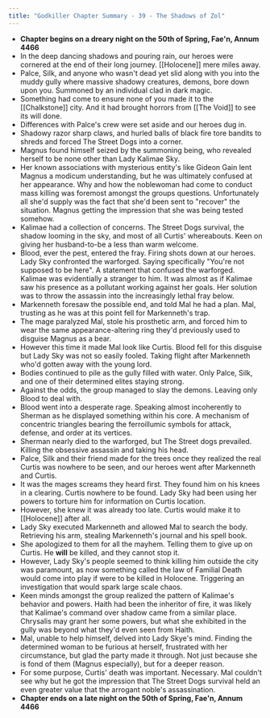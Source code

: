```yaml
---
title: "Godkiller Chapter Summary - 39 - The Shadows of Zol"
---
```

- **Chapter begins on a dreary night on the 50th of Spring, Fae'n, Annum 4466**
- In the deep dancing shadows and pouring rain, our heroes were cornered at the end of their long journey. [[Holocene]] mere miles away.
- Palce, Silk, and anyone who wasn't dead yet slid along with you into the muddy gully where massive shadowy creatures, demons, bore down upon you. Summoned by an individual clad in dark magic.
- Something had come to ensure none of you made it to the [[Chalkstone]] city. And it had brought horrors from [[The Void]] to see its will done.
- Differences  with Palce's crew were set aside and our heroes dug in.
- Shadowy razor sharp claws, and hurled balls of black fire tore bandits to shreds and forced The Street Dogs into a corner.
- Magnus found himself seized by the summoning being, who revealed herself to be none other than Lady Kalimae Sky.
- Her known associations with mysterious entity's like Gideon Gain lent Magnus a modicum understanding, but he was ultimately confused at her appearance. Why and how the noblewoman had come to conduct mass killing was foremost amongst the groups questions. Unfortunately all she'd supply was the fact that she'd been sent to "recover" the situation. Magnus getting the impression that she was being tested somehow.
- Kalimae had a collection of concerns. The Street Dogs survival, the shadow looming in the sky, and most of all Curtis' whereabouts. Keen on giving her husband-to-be a less than warm welcome.
- Blood, ever the pest, entered the fray. Firing shots down at our heroes. Lady Sky confronted the warforged. Saying specifically "You're not supposed to be here". A statement that confused the warforged. Kalimae was evidentially a stranger to him. It was almost as if Kalimae saw his presence as a pollutant working against her goals. Her solution was to throw the assassin into the increasingly lethal fray below.
- Markenneth foresaw the possible end, and told Mal he had a plan. Mal, trusting as he was at this point fell for Markenneth's trap.
- The mage paralyzed Mal, stole his prosthetic arm, and forced him to wear the same appearance-altering ring they'd previously used to disguise Magnus as a bear.
- However this time it made Mal look like Curtis. Blood fell for this disguise but Lady Sky was not so easily fooled. Taking flight after Markenneth who'd gotten away with the young lord.
- Bodies continued to pile as the gully filled with water. Only Palce, Silk, and one of their determined elites staying strong.
- Against the odds, the group managed to slay the demons. Leaving only Blood to deal with.
- Blood went into a desperate rage. Speaking almost incoherently to Sherman as he displayed something within his core. A mechanism of concentric triangles bearing the ferroillumic symbols for attack, defense, and order at its vertices.
- Sherman nearly died to the warforged, but The Street dogs prevailed. Killing the obsessive assassin and taking his head.
- Palce, Silk and their friend made for the trees once they realized the real Curtis was nowhere to be seen, and our heroes went after Markenneth and Curtis.
- It was the mages screams they heard first. They found him on his knees in a clearing. Curtis nowhere to be found. Lady Sky had been using her powers to torture him for information on Curtis location.
- However, she knew it was already too late. Curtis would make it to [[Holocene]] after all.
- Lady Sky executed Markenneth and allowed Mal to search the body. Retrieving his arm, stealing Markenneth's journal and his spell book.
- She apologized to them for all the mayhem. Telling them to give up on Curtis. He **will** be killed, and they cannot stop it. 
- However, Lady Sky's people seemed to think killing him outside the city was paramount, as now something called the law of Familial Death would come into play if were to be killed in Holocene. Triggering an investigation that would spark large scale chaos.
- Keen minds amongst the group realized the pattern of Kalimae's behavior and powers. Haith had been the inheritor of fire, it was likely that Kalimae's command over shadow came from a similar place. Chrysalis may grant her some powers, but what she exhibited in the gully was beyond what they'd even seen from Haith.
- Mal, unable to help himself, delved into Lady Skye's mind. Finding the determined woman to be furious at herself, frustrated with her circumstance, but glad the party made it through. Not just because she is fond of them (Magnus especially), but for a deeper reason.
- For some purpose, Curtis' death was important. Necessary. Mal couldn't see why but he got the impression that The Street Dogs survival held an even greater value that the arrogant noble's assassination.
- **Chapter ends on a late night on the 50th of Spring, Fae'n, Annum 4466**